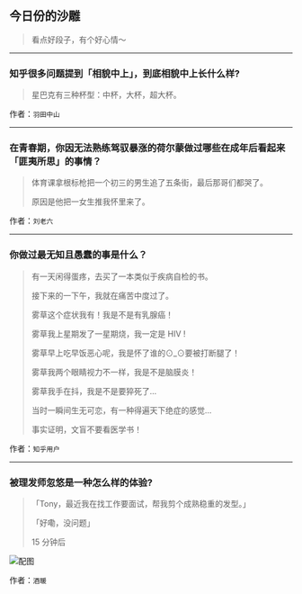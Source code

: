 ## 今日份的沙雕

> 看点好段子，有个好心情～


 
---

### 知乎很多问题提到「相貌中上」，到底相貌中上长什么样?

> 星巴克有三种杯型：中杯，大杯，超大杯。


作者：`羽田中山`

---

### 在青春期，你因无法熟练驾驭暴涨的荷尔蒙做过哪些在成年后看起来「匪夷所思」的事情？

> 体育课拿根标枪把一个初三的男生追了五条街，最后那哥们都哭了。
> 
> 原因是他把一女生推我怀里来了。


作者：`刘老六`

---

### 你做过最无知且愚蠢的事是什么？

> 有一天闲得蛋疼，去买了一本类似于疾病自检的书。
> 
> 接下来的一下午，我就在痛苦中度过了。
> 
> 雾草这个症状我有！我是不是有乳腺癌！
> 
> 雾草我上星期发了一星期烧，我一定是 HIV !
> 
> 雾草早上吃早饭恶心呢，我是怀了谁的⊙_⊙要被打断腿了！
> 
> 雾草我两个眼睛视力不一样，我是不是脑膜炎！
> 
> 雾草我手在抖，我是不是要猝死了...
> 
> 当时一瞬间生无可恋，有一种得遍天下绝症的感觉...
> 
> 事实证明，文盲不要看医学书！


作者：`知乎用户`

---

### 被理发师忽悠是一种怎么样的体验?

> 「Tony，最近我在找工作要面试，帮我剪个成熟稳重的发型。」
> 
> 「好嘞，没问题」
> 
> 15 分钟后 



![配图](http://pic4.zhimg.com/70/c67362027a8c250e7a2d7988b406cfa7_b.jpg)


作者：`酒暖`